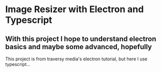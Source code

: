 # Image Resizer with Electron and Typescript

## With this project I hope to understand electron basics and maybe some advanced, hopefully

This project is from traversy media's electron tutorial, but here I use typescript...
